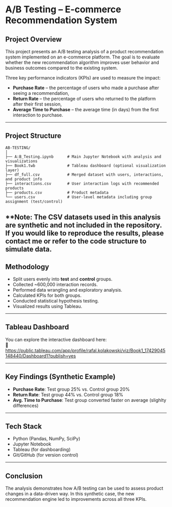 # A/B Testing – E-commerce Recommendation System

## Project Overview

This project presents an A/B testing analysis of a product recommendation system implemented on an e-commerce platform. The goal is to evaluate whether the new recommendation algorithm improves user behavior and business outcomes compared to the existing system.

Three key performance indicators (KPIs) are used to measure the impact:

- **Purchase Rate** – the percentage of users who made a purchase after seeing a recommendation,
- **Return Rate** – the percentage of users who returned to the platform after their first session,
- **Average Time to Purchase** – the average time (in days) from the first interaction to purchase.

---

## Project Structure

    AB-TESTING/
    │
    ├── A:B_Testing.ipynb      # Main Jupyter Notebook with analysis and visualizations
    ├── Book1.twb              # Tableau dashboard (optional visualization layer)
    ├── df_full.csv            # Merged dataset with users, interactions, and product info
    ├── interactions.csv       # User interaction logs with recommended products
    ├── products.csv           # Product metadata
    └── users.csv              # User-level metadata including group assignment (test/control)

**Note: The CSV datasets used in this analysis are synthetic and not included in the repository.  
If you would like to reproduce the results, please contact me or refer to the code structure to simulate data.
---

## Methodology

- Split users evenly into **test** and **control** groups.
- Collected ~600,000 interaction records.
- Performed data wrangling and exploratory analysis.
- Calculated KPIs for both groups.
- Conducted statistical hypothesis testing.
- Visualized results using Tableau.

---

## Tableau Dashboard

You can explore the interactive dashboard here:  
🔗 https://public.tableau.com/app/profile/rafal.kolakowski/viz/Book1_17429045148440/Dashboard1?publish=yes

---

## Key Findings (Synthetic Example)

- **Purchase Rate**: Test group 25% vs. Control group 20%
- **Return Rate**: Test group 44% vs. Control group 18%
- **Avg. Time to Purchase**: Test group converted faster on average (slighlty differences)

---

## Tech Stack

- Python (Pandas, NumPy, SciPy)
- Jupyter Notebook
- Tableau (for dashboarding)
- Git/GitHub (for version control)

---

## Conclusion

The analysis demonstrates how A/B testing can be used to assess product changes in a data-driven way. In this synthetic case, the new recommendation engine led to improvements across all three KPIs.
